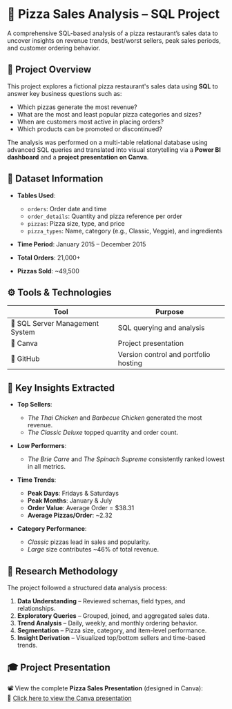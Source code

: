 # 🍕 Pizza Sales Analysis – SQL Project

A comprehensive SQL-based analysis of a pizza restaurant’s sales data to uncover insights on revenue trends, best/worst sellers, peak sales periods, and customer ordering behavior.

## 📌 Project Overview

This project explores a fictional pizza restaurant's sales data using **SQL** to answer key business questions such as:

- Which pizzas generate the most revenue?
- What are the most and least popular pizza categories and sizes?
- When are customers most active in placing orders?
- Which products can be promoted or discontinued?

The analysis was performed on a multi-table relational database using advanced SQL queries and translated into visual storytelling via a **Power BI dashboard** and a **project presentation on Canva**.

## 🧾 Dataset Information

- **Tables Used**:
  - `orders`: Order date and time
  - `order_details`: Quantity and pizza reference per order
  - `pizzas`: Pizza size, type, and price
  - `pizza_types`: Name, category (e.g., Classic, Veggie), and ingredients

- **Time Period**: January 2015 – December 2015  
- **Total Orders**: 21,000+  
- **Pizzas Sold**: ~49,500


## ⚙️ Tools & Technologies

| Tool | Purpose |
|------|---------|
| 🐘 SQL Server Management System | SQL querying and analysis |
| 📄 Canva | Project presentation |
| 📁 GitHub | Version control and portfolio hosting |

## 🧠 Key Insights Extracted

- **Top Sellers**:  
  - *The Thai Chicken* and *Barbecue Chicken* generated the most revenue.
  - *The Classic Deluxe* topped quantity and order count.

- **Low Performers**:  
  - *The Brie Carre* and *The Spinach Supreme* consistently ranked lowest in all metrics.

- **Time Trends**:
  - **Peak Days**: Fridays & Saturdays
  - **Peak Months**: January & July
  - **Order Value**: Average Order = \$38.31  
  - **Average Pizzas/Order**: ~2.32

- **Category Performance**:
  - *Classic* pizzas lead in sales and popularity.
  - *Large* size contributes ~46% of total revenue.

## 🧭 Research Methodology

The project followed a structured data analysis process:

1. **Data Understanding** – Reviewed schemas, field types, and relationships.
2. **Exploratory Queries** – Grouped, joined, and aggregated sales data.
3. **Trend Analysis** – Daily, weekly, and monthly ordering behavior.
4. **Segmentation** – Pizza size, category, and item-level performance.
5. **Insight Derivation** – Visualized top/bottom sellers and time-based trends.


## 🎓 Project Presentation

📽️ View the complete **Pizza Sales Presentation** (designed in Canva):  
🔗 [Click here to view the Canva presentation]([https://www.canva.com/design/DAGsr7iGDFk/sAyBlEZasS83fnyag3CrjA/view](https://www.canva.com/design/DAGsr7iGDFk/C1NwLtf_OXqrA68Kcl640Q/view?utm_content=DAGsr7iGDFk&utm_campaign=designshare&utm_medium=link2&utm_source=uniquelinks&utlId=h16a4153e5e))

